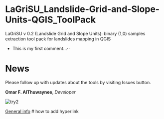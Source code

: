 # LaGriSU_Landslide-Grid-and-Slope-Units-QGIS_ToolPack

LaGriSU v 0.2 (Landslide Grid and Slope Units): binary (1,0) samples extraction tool pack for landslides mapping in QGIS

* This is my first comment...⋅⋅

# News


Please follow up with updates about the tools by visiting Issues button.

**Omar F. AlThuwaynee**, *Developer* 








![try2](https://user-images.githubusercontent.com/8848123/102017214-9038aa00-3d76-11eb-88e9-3f29da138ec4.gif)











[General info](https://www.researchgate.net/profile/Omar_Althuwaynee3) # how to add hyperlink
